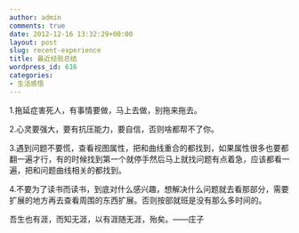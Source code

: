 ```yaml
---
author: admin
comments: true
date: 2012-12-16 13:32:29+00:00
layout: post
slug: recent-experience
title: 最近经验总结
wordpress_id: 616
categories:
- 生活感悟
---
```


1.拖延症害死人，有事情要做，马上去做，别拖来拖去。

2.心灵要强大，要有抗压能力，要自信，否则啥都帮不了你。

3.遇到问题不要慌，查看视图属性，把和曲线重合的都找到，如果属性很多也要都翻一遍才行，有的时候找到第一个就停手然后马上就找问题有点着急，应该都看一遍，把和问题曲线相关的都找到。

4.不要为了读书而读书，到底对什么感兴趣，想解决什么问题就去看那部分，需要扩展的地方再去查看周围的东西扩展。否则按部就班是没有那么多时间的。

吾生也有涯，而知无涯，以有涯随无涯，殆矣。——庄子
